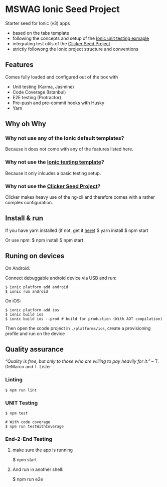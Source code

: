 # MSWAG Ionic Seed Project

Starter seed for Ionic (v3) apps
  * based on the tabs template
  * following the concepts and setup of the [Ionic unit testing exmaple](https://github.com/driftyco/ionic-unit-testing-example)
  * integrating test utils of the [Clicker Seed Project](https://github.com/lathonez/clicker)
  * strictly followong the Ionic project structure and conventions


## Features
Comes fully loaded and configured out of the box with
  * Unit testing (Karma, Jasmine)
  * Code Coverage (Istanbul)
  * E2E testing (Protractor)
  * Pre-push and pre-commit hooks with Husky
  * Yarn


## Why oh Why

### Why not use any of the Ionic default templates?
Because it does not come with any of the features listed here.

### Why not use the [Ionic testing template](https://github.com/driftyco/ionic-unit-testing-example)?
Because it only inlcudes a basic testing setup.

### Why not use the [Clicker Seed Project](https://github.com/lathonez/clicker)?
Clicker makes heavy use of the ng-cli and therefore comes with a rather complex configuration.


## Install & run

If you have yarn installed (if not, get it [here](https://yarnpkg.com/lang/en/docs/install/))
	$ yarn install
	$ npm start

Or use npm:
	$ npm install
	$ npm start


## Runing on devices

On Android:

Connect debuggable android device via USB and run:

	$ ionic platform add android
	$ ionic run android

On iOS:

	$ ionic platform add ios
	$ ionic build ios
	$ ionic build ios --prod # build for production (With AOT compilation)

Then open the xcode project in `./platforms/ios`, create a provisioning profile
and run on the device


## Quality assurance

_“Quality is free, but only to those who are willing to pay heavily for it.”_ – T. DeMarco and T. Lister


### Linting

	$ npm run lint


### UNIT Testing

	$ npm test

	# With code coverage
	$ npm run testWithCoverage


### End-2-End Testing

1. make sure the app is running

	$ npm start

2. And run in another shell:

	$ npm run e2e
